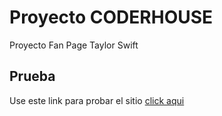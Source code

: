 # Proyecto CODERHOUSE

Proyecto Fan Page Taylor Swift

## Prueba

Use este link para probar el sitio [click aqui](https://github.com/PabloCesarSanhueza/coderhouse.git)